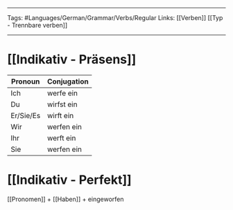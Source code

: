 ___
Tags: #Languages/German/Grammar/Verbs/Regular 
Links: [[Verben]] [[Typ - Trennbare verben]]
___
# [[Indikativ - Präsens]]
Pronoun|Conjugation
------------ | ------------
Ich | werfe ein
Du | wirfst ein
Er/Sie/Es | wirft ein
Wir | werfen ein
Ihr | werft ein
Sie | werfen ein


# [[Indikativ - Perfekt]]
[[Pronomen]] + [[Haben]] + eingeworfen